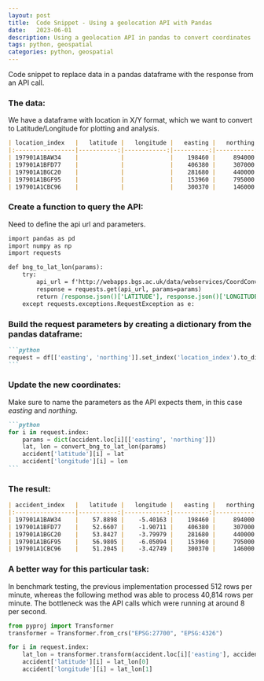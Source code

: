 ```yaml
---
layout: post
title:  Code Snippet - Using a geolocation API with Pandas
date:   2023-06-01
description: Using a geolocation API in pandas to convert coordinates
tags: python, geospatial
categories: python, geospatial
---
```


Code snippet to replace data in a pandas dataframe with the response from an API call.

### The data:

We have a dataframe with location in X/Y format, which we want to convert to Latitude/Longitude for plotting and analysis. 

```markdown
| location_index   |   latitude |   longitude |   easting |   northing |\n
|:-----------------|-----------:|------------:|----------:|-----------:|\n
| 197901A1BAW34    |            |             |    198460 |     894000 |\n
| 197901A1BFD77    |            |             |    406380 |     307000 |\n
| 197901A1BGC20    |            |             |    281680 |     440000 |\n
| 197901A1BGF95    |            |             |    153960 |     795000 |\n
| 197901A1CBC96    |            |             |    300370 |     146000 |
````

### Create a function to query the API: 
Need to define the api url and parameters.

```markdown
import pandas as pd
import numpy as np
import requests

def bng_to_lat_lon(params):
    try:
        api_url = f'http://webapps.bgs.ac.uk/data/webservices/CoordConvert_LL_BNG.cfc?method=BNGtoLatLng'
        response = requests.get(api_url, params=params)
        return [response.json()['LATITUDE'], response.json()['LONGITUDE']]
    except requests.exceptions.RequestException as e:

```

### Build the request parameters by creating a dictionary from the pandas dataframe:

````markdown
```python
request = df[['easting', 'northing']].set_index('location_index').to_dict(orient='index')
```
````

### Update the new coordinates:

Make sure to name the parameters as the API expects them, in this case *easting* and *northing*.

````markdown
```python
for i in request.index:
    params = dict(accident.loc[i][['easting', 'northing']])
    lat, lon = convert_bng_to_lat_lon(params)
    accident['latitude'][i] = lat
    accident['longitude'][i] = lon
```
````


### The result: 


```markdown
| accident_index   |   latitude |   longitude |   easting |   northing |\n
|:-----------------|-----------:|------------:|----------:|-----------:|\n
| 197901A1BAW34    |    57.8898 |    -5.40163 |    198460 |     894000 |\n
| 197901A1BFD77    |    52.6607 |    -1.90711 |    406380 |     307000 |\n
| 197901A1BGC20    |    53.8427 |    -3.79979 |    281680 |     440000 |\n
| 197901A1BGF95    |    56.9805 |    -6.05094 |    153960 |     795000 |\n
| 197901A1CBC96    |    51.2045 |    -3.42749 |    300370 |     146000 |
```


### A better way for this particular task:

In benchmark testing, the previous implementation processed 512 rows per minute, whereas the following method was able to process 40,814 rows per minute. The bottleneck was the API calls which were running at around 8 per second.



```python
from pyproj import Transformer
transformer = Transformer.from_crs("EPSG:27700", "EPSG:4326")

for i in request.index:
    lat_lon = transformer.transform(accident.loc[i]['easting'], accident.loc[i]['northing'])
    accident['latitude'][i] = lat_lon[0]
    accident['longitude'][i] = lat_lon[1]
```
